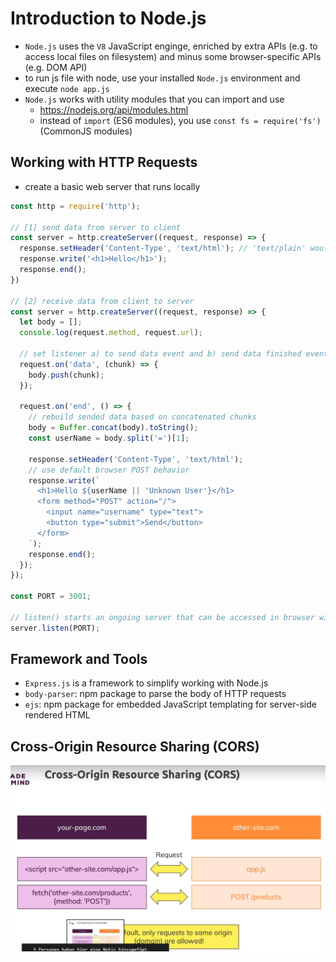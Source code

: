 # Introduction to Node.js

- `Node.js` uses the `V8` JavaScript enginge, enriched by extra APIs (e.g. to access local files on filesystem) and minus some browser-specific APIs (e.g. DOM API)
- to run js file with node, use your installed `Node.js` environment and execute `node app.js`
- `Node.js` works with utility modules that you can import and use
  - <https://nodejs.org/api/modules.html>
  - instead of `import` (ES6 modules), you use `const fs = require('fs')` (CommonJS modules)

## Working with HTTP Requests

- create a basic web server that runs locally

```JavaScript
const http = require('http');

// [1] send data from server to client
const server = http.createServer((request, response) => {
  response.setHeader('Content-Type', 'text/html'); // 'text/plain' would display exact string
  response.write('<h1>Hello</h1>');
  response.end();
})

// [2] receive data from client to server
const server = http.createServer((request, response) => {
  let body = [];
  console.log(request.method, request.url);

  // set listener a) to send data event and b) send data finished event
  request.on('data', (chunk) => {
    body.push(chunk);
  });

  request.on('end', () => {
    // rebuild sended data based on concatenated chunks
    body = Buffer.concat(body).toString();
    const userName = body.split('=')[1];

    response.setHeader('Content-Type', 'text/html');
    // use default browser POST behavior
    response.write(`
      <h1>Hello ${userName || 'Unknown User'}</h1>
      <form method="POST" action="/">
        <input name="username" type="text">
        <button type="submit">Send</button>
      </form>
    `);
    response.end();
  });
});

const PORT = 3001;

// listen() starts an ongoing server that can be accessed in browser with localhost:3000
server.listen(PORT);
```

## Framework and Tools

- `Express.js` is a framework to simplify working with Node.js
- `body-parser`: npm package to parse the body of HTTP requests
- `ejs`: npm package for embedded JavaScript templating for server-side rendered HTML

## Cross-Origin Resource Sharing (CORS)

![](/slides/45_cors.png)
